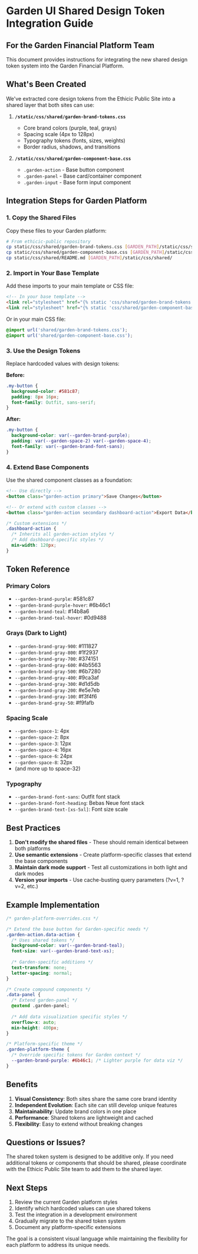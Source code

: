 # Garden UI Shared Design Token Integration Guide

## For the Garden Financial Platform Team

This document provides instructions for integrating the new shared design token system into the Garden Financial Platform.

## What's Been Created

We've extracted core design tokens from the Ethicic Public Site into a shared layer that both sites can use:

1. **`/static/css/shared/garden-brand-tokens.css`**
   - Core brand colors (purple, teal, grays)
   - Spacing scale (4px to 128px)
   - Typography tokens (fonts, sizes, weights)
   - Border radius, shadows, and transitions

2. **`/static/css/shared/garden-component-base.css`**
   - `.garden-action` - Base button component
   - `.garden-panel` - Base card/container component
   - `.garden-input` - Base form input component

## Integration Steps for Garden Platform

### 1. Copy the Shared Files

Copy these files to your Garden platform:
```bash
# From ethicic-public repository
cp static/css/shared/garden-brand-tokens.css [GARDEN_PATH]/static/css/shared/
cp static/css/shared/garden-component-base.css [GARDEN_PATH]/static/css/shared/
cp static/css/shared/README.md [GARDEN_PATH]/static/css/shared/
```

### 2. Import in Your Base Template

Add these imports to your main template or CSS file:
```html
<!-- In your base template -->
<link rel="stylesheet" href="{% static 'css/shared/garden-brand-tokens.css' %}?v=1" />
<link rel="stylesheet" href="{% static 'css/shared/garden-component-base.css' %}?v=1" />
```

Or in your main CSS file:
```css
@import url('shared/garden-brand-tokens.css');
@import url('shared/garden-component-base.css');
```

### 3. Use the Design Tokens

Replace hardcoded values with design tokens:

**Before:**
```css
.my-button {
  background-color: #581c87;
  padding: 8px 16px;
  font-family: Outfit, sans-serif;
}
```

**After:**
```css
.my-button {
  background-color: var(--garden-brand-purple);
  padding: var(--garden-space-2) var(--garden-space-4);
  font-family: var(--garden-brand-font-sans);
}
```

### 4. Extend Base Components

Use the shared component classes as a foundation:

```html
<!-- Use directly -->
<button class="garden-action primary">Save Changes</button>

<!-- Or extend with custom classes -->
<button class="garden-action secondary dashboard-action">Export Data</button>
```

```css
/* Custom extensions */
.dashboard-action {
  /* Inherits all garden-action styles */
  /* Add dashboard-specific styles */
  min-width: 120px;
}
```

## Token Reference

### Primary Colors
- `--garden-brand-purple`: #581c87
- `--garden-brand-purple-hover`: #6b46c1
- `--garden-brand-teal`: #14b8a6
- `--garden-brand-teal-hover`: #0d9488

### Grays (Dark to Light)
- `--garden-brand-gray-900`: #111827
- `--garden-brand-gray-800`: #1f2937
- `--garden-brand-gray-700`: #374151
- `--garden-brand-gray-600`: #4b5563
- `--garden-brand-gray-500`: #6b7280
- `--garden-brand-gray-400`: #9ca3af
- `--garden-brand-gray-300`: #d1d5db
- `--garden-brand-gray-200`: #e5e7eb
- `--garden-brand-gray-100`: #f3f4f6
- `--garden-brand-gray-50`: #f9fafb

### Spacing Scale
- `--garden-space-1`: 4px
- `--garden-space-2`: 8px
- `--garden-space-3`: 12px
- `--garden-space-4`: 16px
- `--garden-space-6`: 24px
- `--garden-space-8`: 32px
- (and more up to space-32)

### Typography
- `--garden-brand-font-sans`: Outfit font stack
- `--garden-brand-font-heading`: Bebas Neue font stack
- `--garden-brand-text-[xs-5xl]`: Font size scale

## Best Practices

1. **Don't modify the shared files** - These should remain identical between both platforms
2. **Use semantic extensions** - Create platform-specific classes that extend the base components
3. **Maintain dark mode support** - Test all customizations in both light and dark modes
4. **Version your imports** - Use cache-busting query parameters (?v=1, ?v=2, etc.)

## Example Implementation

```css
/* garden-platform-overrides.css */

/* Extend the base button for Garden-specific needs */
.garden-action.data-action {
  /* Uses shared tokens */
  background-color: var(--garden-brand-teal);
  font-size: var(--garden-brand-text-xs);
  
  /* Garden-specific additions */
  text-transform: none;
  letter-spacing: normal;
}

/* Create compound components */
.data-panel {
  /* Extend garden-panel */
  @extend .garden-panel;
  
  /* Add data visualization specific styles */
  overflow-x: auto;
  min-height: 400px;
}

/* Platform-specific theme */
.garden-platform-theme {
  /* Override specific tokens for Garden context */
  --garden-brand-purple: #6b46c1; /* Lighter purple for data viz */
}
```

## Benefits

1. **Visual Consistency**: Both sites share the same core brand identity
2. **Independent Evolution**: Each site can still develop unique features
3. **Maintainability**: Update brand colors in one place
4. **Performance**: Shared tokens are lightweight and cached
5. **Flexibility**: Easy to extend without breaking changes

## Questions or Issues?

The shared token system is designed to be additive only. If you need additional tokens or components that should be shared, please coordinate with the Ethicic Public Site team to add them to the shared layer.

## Next Steps

1. Review the current Garden platform styles
2. Identify which hardcoded values can use shared tokens
3. Test the integration in a development environment
4. Gradually migrate to the shared token system
5. Document any platform-specific extensions

The goal is a consistent visual language while maintaining the flexibility for each platform to address its unique needs.